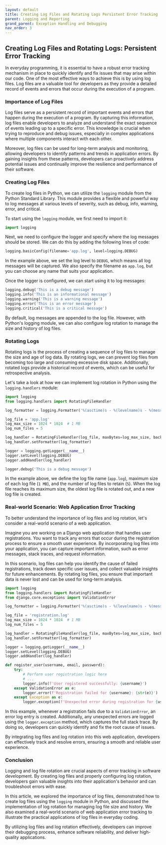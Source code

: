```yaml
---
layout: default
title: Creating Log Files and Rotating Logs Persistent Error Tracking
parent: Logging and Reporting
grand_parent: Exception Handling and Debugging
nav_order: 3
---
```

## Creating Log Files and Rotating Logs: Persistent Error Tracking

In everyday programming, it is essential to have a robust error tracking mechanism in place to quickly identify and fix issues that may arise within our code. One of the most effective ways to achieve this is by using log files. Log files are a valuable tool for developers as they provide a detailed record of events and errors that occur during the execution of a program.

### Importance of Log Files

Log files serve as a persistent record of important events and errors that happen during the execution of a program. By capturing this information, log files enable developers to analyze and understand the exact sequence of events leading up to a specific error. This knowledge is crucial when trying to reproduce and debug issues, especially in complex applications where multiple components interact with each other.

Moreover, log files can be used for long-term analysis and monitoring, allowing developers to identify patterns and trends in application errors. By gaining insights from these patterns, developers can proactively address potential issues and continually improve the resilience and performance of their software.

### Creating Log Files

To create log files in Python, we can utilize the `logging` module from the Python Standard Library. This module provides a flexible and powerful way to log messages at various levels of severity, such as debug, info, warning, error, and critical.

To start using the `logging` module, we first need to import it:

```python
import logging
```

Next, we need to configure the logger and specify where the log messages should be stored. We can do this by adding the following lines of code:

```python
logging.basicConfig(filename='app.log', level=logging.DEBUG)
```

In the example above, we set the log level to `DEBUG`, which means all log messages will be captured. We also specify the filename as `app.log`, but you can choose any name that suits your application.

Once the logger is configured, we can start using it to log messages:

```python
logging.debug('This is a debug message')
logging.info('This is an informational message')
logging.warning('This is a warning message')
logging.error('This is an error message')
logging.critical('This is a critical message')
```

By default, log messages are appended to the log file. However, with Python's logging module, we can also configure log rotation to manage the size and history of log files.

### Rotating Logs

Rotating logs is the process of creating a sequence of log files to manage the size and age of log data. By rotating logs, we can prevent log files from becoming too large and consuming excessive disk space. Additionally, rotated logs provide a historical record of events, which can be useful for retrospective analysis.

Let's take a look at how we can implement log rotation in Python using the `logging.handlers` module:

```python
import logging
from logging.handlers import RotatingFileHandler

log_formatter = logging.Formatter('%(asctime)s - %(levelname)s - %(message)s')

log_file = 'app.log'
log_max_size = 1024 * 1024  # 1 MB
log_num_files = 5

log_handler = RotatingFileHandler(log_file, maxBytes=log_max_size, backupCount=log_num_files)
log_handler.setFormatter(log_formatter)

logger = logging.getLogger(__name__)
logger.setLevel(logging.DEBUG)
logger.addHandler(log_handler)

logger.debug('This is a debug message')
```

In the example above, we define the log file name (`app.log`), maximum size of each log file (`1 MB`), and the number of log files to retain (`5`). When the log file reaches its maximum size, the oldest log file is rotated out, and a new log file is created.

### Real-world Scenario: Web Application Error Tracking

To better understand the importance of log files and log rotation, let's consider a real-world scenario of a web application.

Imagine you are working on a Django web application that handles user registrations. You want to track any errors that occur during the registration process to ensure a smooth user experience. By incorporating log files into your application, you can capture important information, such as error messages, stack traces, and request information.

In this scenario, log files can help you identify the cause of failed registrations, track down specific user issues, and collect valuable insights for future enhancements. By rotating log files, you ensure that important data is never lost and can be used for long-term analysis.

```python
import logging
from logging.handlers import RotatingFileHandler
from django.core.exceptions import ValidationError

log_formatter = logging.Formatter('%(asctime)s - %(levelname)s - %(message)s')

log_file = 'registration.log'
log_max_size = 1024 * 1024  # 1 MB
log_num_files = 5

log_handler = RotatingFileHandler(log_file, maxBytes=log_max_size, backupCount=log_num_files)
log_handler.setFormatter(log_formatter)

logger = logging.getLogger(__name__)
logger.setLevel(logging.DEBUG)
logger.addHandler(log_handler)

def register_user(username, email, password):
    try:
        # Perform user registration logic here
        # ...
        logger.info(f'User registered successfully: {username}')
    except ValidationError as e:
        logger.error(f'Registration failed for {username}: {str(e)}')
    except Exception as e:
        logger.exception(f'Unexpected error during registration for {username}: {str(e)}')
```

In this example, whenever a registration fails due to a `ValidationError`, an error log entry is created. Additionally, any unexpected errors are logged using the `logger.exception` method, which captures the full stack trace. By doing so, developers can quickly identify and fix the root cause of issues.

By integrating log files and log rotation into this web application, developers can effectively track and resolve errors, ensuring a smooth and reliable user experience.

### Conclusion

Logging and log file rotation are crucial aspects of error tracking in software development. By creating log files and properly configuring log rotation, developers gain valuable insights into their application's behavior and can troubleshoot errors with ease.

In this article, we explored the importance of log files, demonstrated how to create log files using the `logging` module in Python, and discussed the implementation of log rotation for managing log file size and history. We also examined a real-world scenario of web application error tracking to illustrate the practical applications of log files in everyday coding.

By utilizing log files and log rotation effectively, developers can improve their debugging process, enhance software reliability, and deliver high-quality applications.